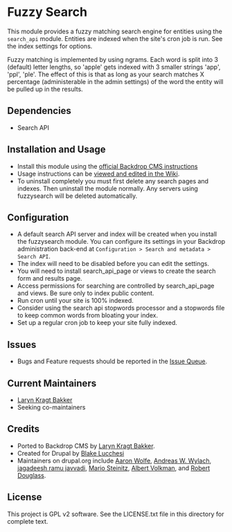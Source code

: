 # Fuzzy Search

This module provides a fuzzy matching search engine for entities using the
`search_api` module. Entities are indexed when the site's cron job is run.  See
the index settings for options.

Fuzzy matching is implemented by using ngrams.  Each word is split
into 3 (default) letter lengths, so 'apple' gets indexed with 3 smaller strings
'app', 'ppl', 'ple'.  The effect of this is that as long as your search matches
X percentage (administerable in the admin settings) of the word the entity will
be pulled up in the results.

## Dependencies

- Search API

## Installation and Usage

- Install this module using the [official Backdrop CMS instructions](https://backdropcms.org/guide/modules)
- Usage instructions can be [viewed and edited in the Wiki](https://github.com/backdrop-contrib/fuzzysearch/wiki).
- To uninstall completely you must first delete any search pages and indexes.
  Then uninstall the module normally. Any servers using fuzzysearch will be
  deleted automatically.

## Configuration

  - A default search API server and index will be created when you install
    the fuzzysearch module. You can configure its settings in your Backdrop
    administration back-end at
    `Configuration > Search and metadata > Search API`.
  - The index will need to be disabled before you can edit the settings.
  - You will need to install search_api_page or views to create the search form
    and results page.
  - Access permissions for searching are controlled by search_api_page and
    views. Be sure only to index public content.
  - Run cron until your site is 100% indexed.
  - Consider using the search api stopwords processor and a stopwords file to
    keep common words from bloating your index.
  - Set up a regular cron job to keep your site fully indexed.

## Issues

 - Bugs and Feature requests should be reported in the [Issue Queue](https://github.com/backdrop-contrib/fuzzysearch/issues).

## Current Maintainers

 - [Laryn Kragt Bakker](https://github.com/laryn)
 - Seeking co-maintainers

## Credits

 - Ported to Backdrop CMS by [Laryn Kragt Bakker](https://github.com/laryn).
 - Created for Drupal by [Blake Lucchesi](https://www.drupal.org/u/blakelucchesi)
 - Maintainers on drupal.org include [Aaron Wolfe](https://www.drupal.org/u/awolfey),
   [Andreas W. Wylach](https://www.drupal.org/u/awwylach),
   [jagadeesh ramu javvadi](https://www.drupal.org/u/jagadeeshramuj),
   [Mario Steinitz](https://www.drupal.org/u/mario-steinitz),
   [Albert Volkman](https://www.drupal.org/u/albert-volkman), and
   [Robert Douglass](https://www.drupal.org/u/robertdouglass).

## License

This project is GPL v2 software. See the LICENSE.txt file in this directory for
complete text.

